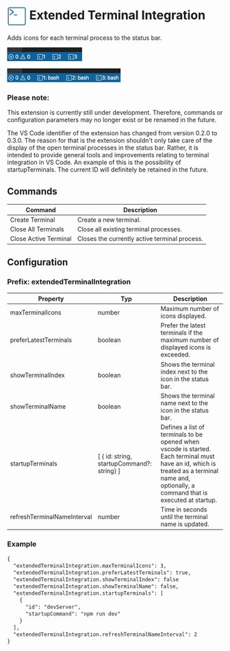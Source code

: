 # <img src="./img/logo.png"  height="45" width="45" align="center"> Extended Terminal Integration

Adds icons for each terminal process to the status bar.

![Preview with index](./img/preview_withIndex.png)

![Preview with index and name](./img/preview_withIndexAndName.png)

### Please note:

This extension is currently still under development. Therefore, commands or configuration parameters may no longer exist or be renamed in the future.

The VS Code identifier of the extension has changed from version 0.2.0 to 0.3.0. The reason for that is the extension shouldn't only take care of the display of the open terminal processes in the status bar. Rather, it is intended to provide general tools and improvements relating to terminal integration in VS Code. An example of this is the possibility of startupTerminals. The current ID will definitely be retained in the future.

## Commands

| Command               | Description                                   |
| --------------------- | --------------------------------------------- |
| Create Terminal       | Create a new terminal.                        |
| Close All Terminals   | Close all existing terminal processes.        |
| Close Active Terminal | Closes the currently active terminal process. |

## Configuration

### Prefix: extendedTerminalIntegration

| Property                    | Typ                                        | Description                                                                                                                                                                                 |
| --------------------------- | ------------------------------------------ | ------------------------------------------------------------------------------------------------------------------------------------------------------------------------------------------- |
| maxTerminalIcons            | number                                     | Maximum number of icons displayed.                                                                                                                                                          |
| preferLatestTerminals       | boolean                                    | Prefer the latest terminals if the maximum number of displayed icons is exceeded.                                                                                                           |
| showTerminalIndex           | boolean                                    | Shows the terminal index next to the icon in the status bar.                                                                                                                                |
| showTerminalName            | boolean                                    | Shows the terminal name next to the icon in the status bar.                                                                                                                                 |
| startupTerminals            | [ { id: string, startupCommand?: string} ] | Defines a list of terminals to be opened when vscode is started. Each terminal must have an id, which is treated as a terminal name and, optionally, a command that is executed at startup. |
| refreshTerminalNameInterval | number                                     | Time in seconds until the terminal name is updated.                                                                                                                                         |

### Example

```
{
  "extendedTerminalIntegration.maxTerminalIcons": 3,
  "extendedTerminalIntegration.preferLatestTerminals": true,
  "extendedTerminalIntegration.showTerminalIndex": false
  "extendedTerminalIntegration.showTerminalName": false,
  "extendedTerminalIntegration.startupTerminals": [
    {
      "id": "devServer",
      "startupCommand": "npm run dev"
    }
  ],
  "extendedTerminalIntegration.refreshTerminalNameInterval": 2
}
```
